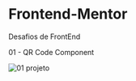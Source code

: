# Frontend-Mentor
Desafios de FrontEnd

01 - QR Code Component

![01 projeto]([././design/desktop-design.jpg](https://github.com/gustavocostaads/frontend-mentor/blob/ce64114d23d9c0ec8b1aaa70df20244f6321924f/01%20-%20QR%20code%20component/design/desktop-design.jpg))
